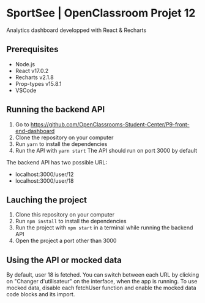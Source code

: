 # SportSee | OpenClassroom Projet 12

Analytics dashboard developped with React & Recharts

## Prerequisites

- Node.js
- React v17.0.2
- Recharts v2.1.8
- Prop-types v15.8.1
- VSCode

## Running the backend API
1. Go to https://github.com/OpenClassrooms-Student-Center/P9-front-end-dashboard 
3. Clone the repository on your computer
4. Run `yarn` to install the dependencies
5. Run the API with `yarn start`
The API should run on port 3000 by default

The backend API has two possible URL:
- localhost:3000/user/12
- localhost:3000/user/18

## Lauching the project
1. Clone this repository on your computer
2. Run `npm install` to install the dependencies
2. Run the project with `npm start` in a terminal while running the backend API
3. Open the project a port other than 3000

## Using the API or mocked data
By default, user 18 is fetched. You can switch between each URL by clicking on "Changer d'utilisateur" on the interface, when the app is running.
To use mocked data, disable each fetchUser function and enable the mocked data code blocks and its import.  